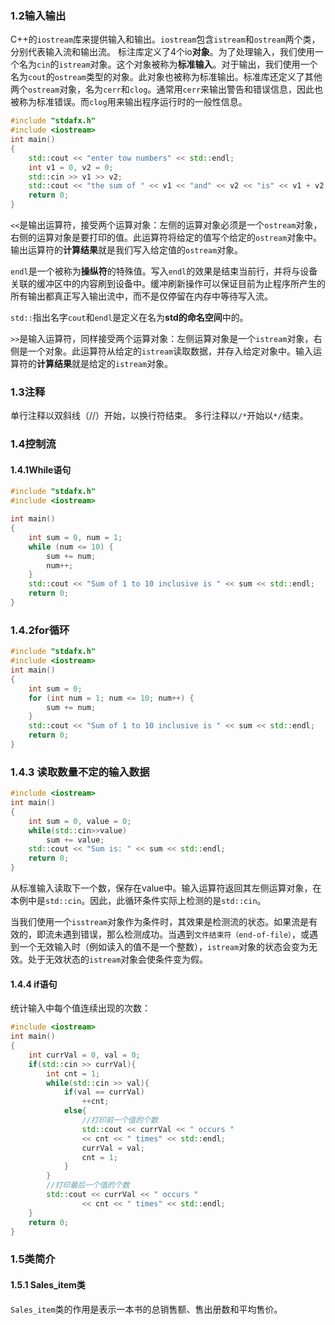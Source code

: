 ### 1.2输入输出

C++的`iostream`库来提供输入和输出。`iostream`包含`istream`和`ostream`两个类，分别代表输入流和输出流。
标注库定义了4个io**对象**。为了处理输入，我们使用一个名为`cin`的`istream`对象。这个对象被称为**标准输入**。对于输出，我们使用一个名为`cout`的`ostream`类型的对象。此对象也被称为标准输出。标准库还定义了其他两个`ostream`对象，名为`cerr`和`clog`。通常用`cerr`来输出警告和错误信息，因此也被称为标准错误。而`clog`用来输出程序运行时的一般性信息。

```cpp
#include "stdafx.h"
#include <iostream>
int main()
{	
	std::cout << "enter tow numbers" << std::endl;
	int v1 = 0, v2 = 0;
	std::cin >> v1 >> v2;
	std::cout << "the sum of " << v1 << "and" << v2 << "is" << v1 + v2 << std::endl;
    return 0;
}
```


`<<`是输出运算符，接受两个运算对象：左侧的运算对象必须是一个`ostream`对象，右侧的运算对象是要打印的值。此运算符将给定的值写个给定的`ostream`对象中。输出运算符的**计算结果**就是我们写入给定值的`ostream`对象。

`endl`是一个被称为**操纵符**的特殊值。写入`endl`的效果是结束当前行，并将与设备关联的缓冲区中的内容刷到设备中。缓冲刷新操作可以保证目前为止程序所产生的所有输出都真正写入输出流中，而不是仅停留在内存中等待写入流。

`std::`指出名字`cout`和`endl`是定义在名为**std的命名空间**中的。

`>>`是输入运算符，同样接受两个运算对象：左侧运算对象是一个`istream`对象，右侧是一个对象。此运算符从给定的`istream`读取数据，并存入给定对象中。输入运算符的**计算结果**就是给定的`istream`对象。

### 1.3注释
单行注释以双斜线（//）开始，以换行符结束。
多行注释以`/*`开始以`*/`结束。


### 1.4控制流


#### 1.4.1While语句

```c++
#include "stdafx.h"
#include <iostream>

int main()
{	
	int sum = 0, num = 1;
	while (num <= 10) {
		sum += num;
		num++;
	}
	std::cout << "Sum of 1 to 10 inclusive is " << sum << std::endl;
    return 0;
}
```
### 1.4.2for循环

```c++
#include "stdafx.h"
#include <iostream>
int main()
{	
	int sum = 0;
	for (int num = 1; num <= 10; num++) {
		sum += num;
	}
	std::cout << "Sum of 1 to 10 inclusive is " << sum << std::endl;
	return 0;
}
```
### 1.4.3 读取数量不定的输入数据

```c++
#include <iostream>
int main()
{
	int sum = 0, value = 0;
	while(std::cin>>value)
		sum += value;
	std::cout << "Sum is: " << sum << std::endl;
	return 0;
}
```
从标准输入读取下一个数，保存在value中。输入运算符返回其左侧运算对象，在本例中是`std::cin`。因此，此循环条件实际上检测的是`std::cin`。

当我们使用一个`isstream`对象作为条件时，其效果是检测流的状态。如果流是有效的，即流未遇到错误，那么检测成功。当遇到`文件结束符（end-of-file）`，或遇到一个无效输入时（例如读入的值不是一个整数），`istream`对象的状态会变为无效。处于无效状态的`istream`对象会使条件变为假。



#### 1.4.4 if语句

统计输入中每个值连续出现的次数：


```cpp
#include <iostream>
int main()
{
	int currVal = 0, val = 0;
	if(std::cin >> currVal){
		int cnt = 1;
		while(std::cin >> val){
			if(val == currVal)
				++cnt;
			else{
				//打印前一个值的个数
				std::cout << currVal << " occurs "
				<< cnt << " times" << std::endl;
				currVal = val;
				cnt = 1;
			}
		}
		//打印最后一个值的个数
		std::cout << currVal << " occurs "
				<< cnt << " times" << std::endl;
	}
	return 0;
}
```

### 1.5类简介

#### 1.5.1 Sales_item类

`Sales_item`类的作用是表示一本书的总销售额、售出册数和平均售价。





